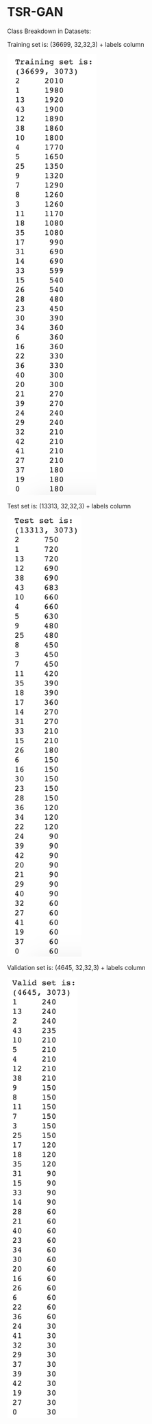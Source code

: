 # TSR-GAN
Class Breakdown in Datasets:

Training set is: (36699, 32,32,3) + labels column

![Alt text](images/train.png?raw=true "Training Set Class Breakdown")


Test set is: (13313, 32,32,3) + labels column

![Alt text](images/test.png?raw=true "Test Set Class Breakdown")


Validation set is: (4645, 32,32,3) + labels column

![Alt text](images/valid.png?raw=true "Validation Set Class Breakdown")

